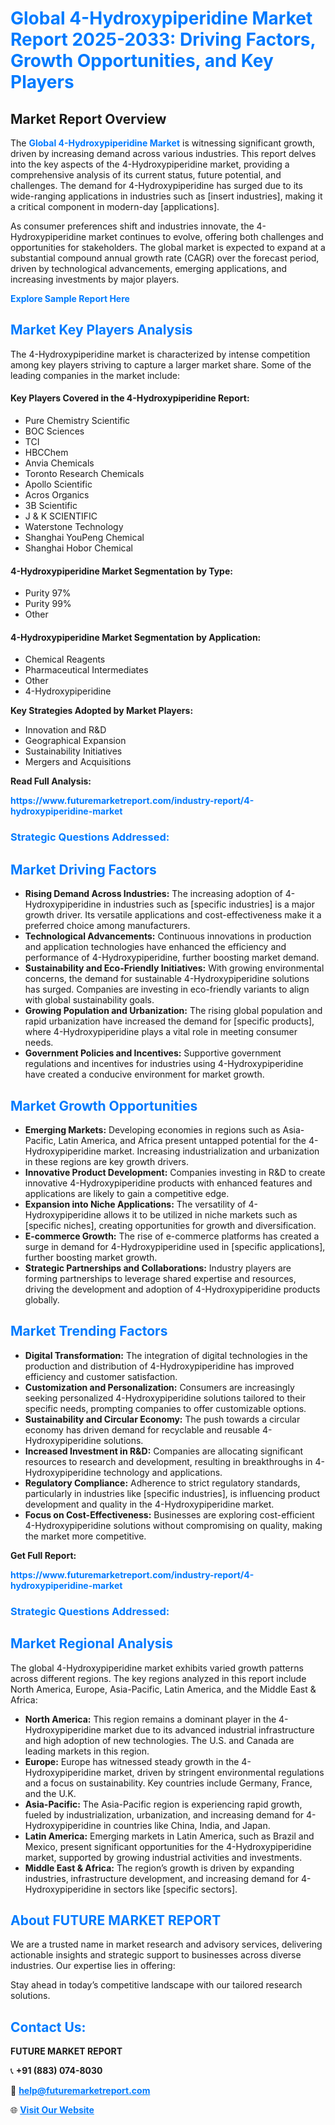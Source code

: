 <h1 style="color: #007BFF;">Global 4-Hydroxypiperidine Market Report 2025-2033: Driving Factors, Growth Opportunities, and Key Players</h1>

<section id="overview">
<h2>Market Report Overview</h2>
<p>The <a href="https://www.futuremarketreport.com/industry-report/4-hydroxypiperidine-market" style="color: #007BFF; text-decoration: none;"><strong>Global 4-Hydroxypiperidine Market</strong></a> is witnessing significant growth, driven by increasing demand across various industries. This report delves into the key aspects of the 4-Hydroxypiperidine market, providing a comprehensive analysis of its current status, future potential, and challenges. The demand for 4-Hydroxypiperidine has surged due to its wide-ranging applications in industries such as [insert industries], making it a critical component in modern-day [applications].</p>
<p>As consumer preferences shift and industries innovate, the 4-Hydroxypiperidine market continues to evolve, offering both challenges and opportunities for stakeholders. The global market is expected to expand at a substantial compound annual growth rate (CAGR) over the forecast period, driven by technological advancements, emerging applications, and increasing investments by major players.</p>
</section>

<section id="overview">
<p><a href="https://www.futuremarketreport.com/request-sample/reportId=112870" style="color: #007BFF; text-decoration: none;"><strong>Explore Sample Report Here</strong></a></p>
</section>

<section id="key-players">
<h2 style="color: #007BFF;">Market Key Players Analysis</h2>
<p>The 4-Hydroxypiperidine market is characterized by intense competition among key players striving to capture a larger market share. Some of the leading companies in the market include:</p>
<h4>Key Players Covered in the 4-Hydroxypiperidine Report:</h4>
<ul><li>Pure Chemistry Scientific</li><li>BOC Sciences</li><li>TCI</li><li>HBCChem</li><li>Anvia Chemicals</li><li>Toronto Research Chemicals</li><li>Apollo Scientific</li><li>Acros Organics</li><li>3B Scientific</li><li>J &amp; K SCIENTIFIC</li><li>Waterstone Technology</li><li>Shanghai YouPeng Chemical</li><li>Shanghai Hobor Chemical</li></ul>
<h4>4-Hydroxypiperidine Market Segmentation by Type:</h4>
<ul><li>Purity 97%</li><li>Purity 99%</li><li>Other</li></ul>

<h4>4-Hydroxypiperidine Market Segmentation by Application:</h4>
<ul><li>Chemical Reagents</li><li>Pharmaceutical Intermediates</li><li>Other</li><li>4-Hydroxypiperidine</li></ul>
<p><strong>Key Strategies Adopted by Market Players:</strong></p>
<ul>
<li>Innovation and R&D</li>
<li>Geographical Expansion</li>
<li>Sustainability Initiatives</li>
<li>Mergers and Acquisitions</li>
</ul>
</section>

<section>
<p><strong>Read Full Analysis: </strong></p><a href="https://www.futuremarketreport.com/industry-report/4-hydroxypiperidine-market" style="color: #007BFF; text-decoration: none;"><strong>https://www.futuremarketreport.com/industry-report/4-hydroxypiperidine-market</strong></a>
<h3 style="color: #007BFF;">Strategic Questions Addressed:</h3>
</section>

<section id="driving-factors">
<h2 style="color: #007BFF;">Market Driving Factors</h2>
<ul>
<li><strong>Rising Demand Across Industries:</strong> The increasing adoption of 4-Hydroxypiperidine in industries such as [specific industries] is a major growth driver. Its versatile applications and cost-effectiveness make it a preferred choice among manufacturers.</li>
<li><strong>Technological Advancements:</strong> Continuous innovations in production and application technologies have enhanced the efficiency and performance of 4-Hydroxypiperidine, further boosting market demand.</li>
<li><strong>Sustainability and Eco-Friendly Initiatives:</strong> With growing environmental concerns, the demand for sustainable 4-Hydroxypiperidine solutions has surged. Companies are investing in eco-friendly variants to align with global sustainability goals.</li>
<li><strong>Growing Population and Urbanization:</strong> The rising global population and rapid urbanization have increased the demand for [specific products], where 4-Hydroxypiperidine plays a vital role in meeting consumer needs.</li>
<li><strong>Government Policies and Incentives:</strong> Supportive government regulations and incentives for industries using 4-Hydroxypiperidine have created a conducive environment for market growth.</li>
</ul>
</section>

<section id="growth-opportunities">
<h2 style="color: #007BFF;">Market Growth Opportunities</h2>
<ul>
<li><strong>Emerging Markets:</strong> Developing economies in regions such as Asia-Pacific, Latin America, and Africa present untapped potential for the 4-Hydroxypiperidine market. Increasing industrialization and urbanization in these regions are key growth drivers.</li>
<li><strong>Innovative Product Development:</strong> Companies investing in R&D to create innovative 4-Hydroxypiperidine products with enhanced features and applications are likely to gain a competitive edge.</li>
<li><strong>Expansion into Niche Applications:</strong> The versatility of 4-Hydroxypiperidine allows it to be utilized in niche markets such as [specific niches], creating opportunities for growth and diversification.</li>
<li><strong>E-commerce Growth:</strong> The rise of e-commerce platforms has created a surge in demand for 4-Hydroxypiperidine used in [specific applications], further boosting market growth.</li>
<li><strong>Strategic Partnerships and Collaborations:</strong> Industry players are forming partnerships to leverage shared expertise and resources, driving the development and adoption of 4-Hydroxypiperidine products globally.</li>
</ul>
</section>

<section id="trending-factors">
<h2 style="color: #007BFF;">Market Trending Factors</h2>
<ul>
<li><strong>Digital Transformation:</strong> The integration of digital technologies in the production and distribution of 4-Hydroxypiperidine has improved efficiency and customer satisfaction.</li>
<li><strong>Customization and Personalization:</strong> Consumers are increasingly seeking personalized 4-Hydroxypiperidine solutions tailored to their specific needs, prompting companies to offer customizable options.</li>
<li><strong>Sustainability and Circular Economy:</strong> The push towards a circular economy has driven demand for recyclable and reusable 4-Hydroxypiperidine solutions.</li>
<li><strong>Increased Investment in R&D:</strong> Companies are allocating significant resources to research and development, resulting in breakthroughs in 4-Hydroxypiperidine technology and applications.</li>
<li><strong>Regulatory Compliance:</strong> Adherence to strict regulatory standards, particularly in industries like [specific industries], is influencing product development and quality in the 4-Hydroxypiperidine market.</li>
<li><strong>Focus on Cost-Effectiveness:</strong> Businesses are exploring cost-efficient 4-Hydroxypiperidine solutions without compromising on quality, making the market more competitive.</li>
</ul>
</section>

<section>
<p><strong>Get Full Report: </strong></p><a href="https://www.futuremarketreport.com/industry-report/4-hydroxypiperidine-market" style="color: #007BFF; text-decoration: none;"><strong>https://www.futuremarketreport.com/industry-report/4-hydroxypiperidine-market</strong></a>
<h3 style="color: #007BFF;">Strategic Questions Addressed:</h3>
</section>


<section id="regional-analysis">
<h2 style="color: #007BFF;">Market Regional Analysis</h2>
<p>The global 4-Hydroxypiperidine market exhibits varied growth patterns across different regions. The key regions analyzed in this report include North America, Europe, Asia-Pacific, Latin America, and the Middle East & Africa:</p>
<ul>
<li><strong>North America:</strong> This region remains a dominant player in the 4-Hydroxypiperidine market due to its advanced industrial infrastructure and high adoption of new technologies. The U.S. and Canada are leading markets in this region.</li>
<li><strong>Europe:</strong> Europe has witnessed steady growth in the 4-Hydroxypiperidine market, driven by stringent environmental regulations and a focus on sustainability. Key countries include Germany, France, and the U.K.</li>
<li><strong>Asia-Pacific:</strong> The Asia-Pacific region is experiencing rapid growth, fueled by industrialization, urbanization, and increasing demand for 4-Hydroxypiperidine in countries like China, India, and Japan.</li>
<li><strong>Latin America:</strong> Emerging markets in Latin America, such as Brazil and Mexico, present significant opportunities for the 4-Hydroxypiperidine market, supported by growing industrial activities and investments.</li>
<li><strong>Middle East & Africa:</strong> The region’s growth is driven by expanding industries, infrastructure development, and increasing demand for 4-Hydroxypiperidine in sectors like [specific sectors].</li>
</ul>
</section>

<footer>
<h2 style="color: #007BFF;">About FUTURE MARKET REPORT</h2>
<p>We are a trusted name in market research and advisory services, delivering actionable insights and strategic support to businesses across diverse industries. Our expertise lies in offering:</p>

<p>Stay ahead in today’s competitive landscape with our tailored research solutions.</p>

<h2 style="color: #007BFF;">Contact Us:</h2>
<p><strong>FUTURE MARKET REPORT</strong></p>
<p>📞 <strong>+91 (883) 074-8030</strong></p>
<p>📧 <strong><a href="mailto:help@futuremarketreport.com" style="color: #007BFF;">help@futuremarketreport.com</a></strong></p>
<p>🌐 <strong><a href="https://www.futuremarketreport.com/" style="color: #007BFF;">Visit Our Website</a></strong></p>
</footer>